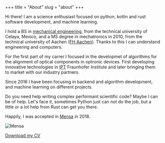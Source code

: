 
+++
title = "About"
slug = "about"
+++

Hi there! I am a science enthusiast focused on python, kotlin and rust software development, and machine learning.

I hold a BS in [mechanical engineering](http://itcelaya.edu.mx/), from the technical university of Celaya, Mexico, and a MS degree in mechatronics in 2010, from the technical university of Aachen ([FH Aachen](https://www.fh-aachen.de/)). Thanks to this I can understand engineering and computers.

For the first part of my carrer I focused in the developmet of algorithms for the alignment of optical components in optronic devices. First developing innovative technologies in [IPT](https://www.ipt.fraunhofer.de/en.html) Fraunhofer Institute and later bringing them to market with our industry partners.

Since 2016 I have been focusing in backend and algorithm development, and machine learning on different projects.

Do you need help writing complex performant scientific code? Maybe I can be of help. Let's face it, sometimes Python just can not do the job, but a little or a lot help from Rust can get you there.

Happily, I was accepted in [Mensa](https://www.mensa.org/) in 2018.

![Mensa](../images/about/mensa_member_small.png)

[Download my CV](../documents/guerrero_cv.pdf)
